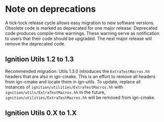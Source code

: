 # Note on deprecations
A tick-tock release cycle allows easy migration to new software versions.
Obsolete code is marked as deprecated for one major release.
Deprecated code produces compile-time warnings. These warning serve as
notification to users that their code should be upgraded. The next major
release will remove the deprecated code.

## Ignition Utils 1.2 to 1.3

Recommended migration:
Utils 1.3.0 introduces the `ExtraTestMacros.hh` headers that are also in ign-cmake.
This is an effort to remove all headers from ign-cmake and locate them in ign-utils.
To update, replace all instances of `ignition/utilities/ExtraTestMacros.hh` with `ignition/utils/ExtraTestMacros.hh`
In the future, `ignition/utilities/ExtraTestMacros.hh` will be removed from ign-cmake.

## Ignition Utils 0.X to 1.X

